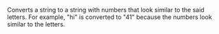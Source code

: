 Converts a string to a string with numbers that look similar to the said letters. For example, "hi" is converted to "41" because 
the numbers look similar to the letters.
